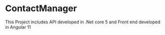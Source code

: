 # ContactManager
 This Project includes API developed in .Net core 5 and Front end developed in Angular 11
